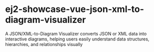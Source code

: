 # ej2-showcase-vue-json-xml-to-diagram-visualizer
A JSON/XML-to-Diagram Visualizer converts JSON or XML data into interactive diagrams, helping users easily understand data structures, hierarchies, and relationships visually
